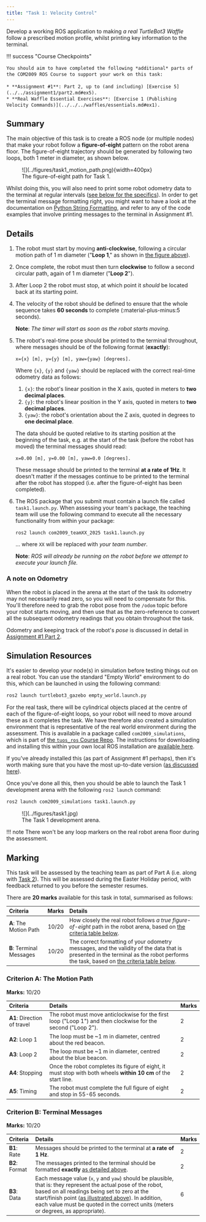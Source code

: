 ```yaml
---  
title: "Task 1: Velocity Control"
---  
```


Develop a working ROS application to making *a real TurtleBot3 Waffle* follow a prescribed motion profile, whilst printing key information to the terminal.

!!! success "Course Checkpoints"
    
    You should aim to have completed the following *additional* parts of the COM2009 ROS Course to support your work on this task: 

    * **Assignment #1**: Part 2, up to (and including) [Exercise 5](../../assignment1/part2.md#ex5).
    * **Real Waffle Essential Exercises**: [Exercise 1 (Publishing Velocity Commands)](../../../waffles/essentials.md#ex1).

## Summary

The main objective of this task is to create a ROS node (or multiple nodes) that make your robot follow a **figure-of-eight** pattern on the robot arena floor. The figure-of-eight trajectory should be generated by following two loops, both 1 meter in diameter, as shown below. <a name="fig-eight"></a>

<figure markdown>
  ![](../figures/task1_motion_path.png){width=400px}
  <figcaption>The figure-of-eight path for Task 1.</figcaption>
</figure>

Whilst doing this, you will also need to print some robot odometry data to the terminal at regular intervals ([see below for the specifics](#details)). In order to get the terminal message formatting right, you might want to have a look at the documentation on [Python String Formatting](https://docs.python.org/3/tutorial/inputoutput.html), and refer to any of the code examples that involve printing messages to the terminal in Assignment #1.

## Details

1. The robot must start by moving **anti-clockwise**, following a circular motion path of 1 m diameter ("**Loop 1**," as shown in [the figure above](#fig-eight)).
1. Once complete, the robot must then turn **clockwise** to follow a second circular path, again of 1 m diameter ("**Loop 2**").
1. After Loop 2 the robot must stop, at which point it *should* be located back at its starting point.
1. The velocity of the robot should be defined to ensure that the whole sequence takes **60 seconds** to complete (:material-plus-minus:5 seconds).

    **Note**: *The timer will start as soon as the robot starts moving*.

1. The robot's real-time pose should be printed to the terminal throughout, where messages should be of the following format (**exactly**): <a name="msg-format"></a>
	
    ``` { .txt .no-copy }
    x={x} [m], y={y} [m], yaw={yaw} [degrees].
	```

	Where `{x}`, `{y}` and `{yaw}` should be replaced with the correct real-time odometry data as follows:
	
	1. `{x}`: the robot's linear position in the X axis, quoted in meters to **two decimal places**.
    1. `{y}`: the robot's linear position in the Y axis, quoted in meters to **two decimal places**.
	1. `{yaw}`: the robot's orientation about the Z axis, quoted in degrees to **one decimal place**.
	
	The data should be quoted relative to its starting position at the beginning of the task, e.g. at the start of the task (before the robot has moved) the terminal messages should read:

    ``` { .txt .no-copy }
    x=0.00 [m], y=0.00 [m], yaw=0.0 [degrees].
    ```
	
	These message should be printed to the terminal **at a rate of 1Hz**. It doesn't matter if the messages continue to be printed to the terminal after the robot has stopped (i.e. after the figure-of-eight has been completed).
	
1. The ROS package that you submit must contain a launch file called `task1.launch.py`. When assessing your team's package, the teaching team will use the following command to execute all the necessary functionality from within your package: <a name="launch"></a>
	 
	``` { .bash .no-copy }
    ros2 launch com2009_teamXX_2025 task1.launch.py
    ```
	
	... where `XX` will be replaced with *your team number*.
	 
	**Note**: *ROS will already be running on the robot before we attempt to execute your launch file.* 
  
### A note on Odometry

When the robot is placed in the arena at the start of the task its odometry may not necessarily read zero, so you will need to compensate for this. You'll therefore need to grab the robot pose from the `/odom` topic before your robot starts moving, and then use that as the zero-reference to convert all the subsequent odometry readings that you obtain throughout the task.

Odometry and keeping track of the robot's *pose* is discussed in detail in [Assignment #1 Part 2](../../assignment1/part2.md).

## Simulation Resources

It's easier to develop your node(s) in simulation before testing things out on a real robot. You can use the standard "Empty World" environment to do this, which can be launched in using the following command:

```bash
ros2 launch turtlebot3_gazebo empty_world.launch.py
```

For the real task, there will be cylindrical objects placed at the centre of each of the figure-of-eight loops, so your robot will need to move around these as it completes the task. We have therefore also created a simulation environment that is representative of the real world environment during the assessment. This is available in a package called `com2009_simulations`, which is part of [the `tuos_ros` Course Repo](https://github.com/tom-howard/tuos_ros/tree/humble). The instructions for downloading and installing this within your own local ROS installation are [available here](../../extras/course-repo.md).

If you've already installed this (as part of Assignment #1 perhaps), then it's worth making sure that you have the most up-to-date version ([as discussed here](../../extras/course-repo.md#updating)).

Once you've done all this, then you should be able to launch the Task 1 development arena with the following `ros2 launch` command:

```bash
ros2 launch com2009_simulations task1.launch.py
```

<figure markdown>
  ![](../figures/task1.jpg)
  <figcaption>The Task 1 development arena.</figcaption>
</figure>

!!! note
    There won't be any loop markers on the real robot arena floor during the assessment.

## Marking

This task will be assessed by the teaching team as part of Part A (i.e. along with [Task 2](./task2.md)). This will be assessed during the Easter Holiday period, with feedback returned to you before the semester resumes.

There are **20 marks** available for this task in total, summarised as follows:

<center>

| Criteria | Marks | Details |
| :--- | :---: | :--- |
| **A**: The Motion Path | 10/20 | How closely the real robot follows *a true figure-of-eight* path in the robot arena, based on [the criteria table below](#criterion-a-the-motion-path). |
| **B**: Terminal Messages | 10/20 | The correct formatting of your odometry messages, and the validity of the data that is presented in the terminal as the robot performs the task, based on [the criteria table below](#criterion-b-terminal-messages). |

</center>

### Criterion A: The Motion Path

**Marks:** 10/20

<center>

| Criteria | Details | Marks|
| :--- | :--- | :--- |
| **A1**: Direction of travel | The robot must move anticlockwise for the first loop ("Loop 1") and then clockwise for the second ("Loop 2"). | 2 |
| **A2**: Loop 1 | The loop must be ~1 m in diameter, centred about the red beacon. | 2 |
| **A3**: Loop 2 | The loop must be ~1 m in diameter, centred about the blue beacon. | 2 |
| **A4**: Stopping | Once the robot completes its figure of eight, it must stop with both wheels **within 10 cm** of the start line. | 2 |
| **A5**: Timing | The robot must complete the full figure of eight and stop in 55-65 seconds. | 2 |

</center>

### Criterion B: Terminal Messages

**Marks:** 10/20

<center>

| Criteria | Details | Marks|
| :--- | :--- | :--- |
| **B1**: Rate | Messages should be printed to the terminal at **a rate of 1 Hz**. | 2 |
| **B2**: Format | The messages printed to the terminal should be formatted **exactly** [as detailed above](#msg-format). | 2 |
| **B3**: Data | Each message value (`x`, `y` and `yaw`) should be plausible, that is: they represent the actual pose of the robot, based on all readings being set to zero at the start/finish point ([as illustrated above](#fig-eight)). In addition, each value must be quoted in the correct units (meters or degrees, as appropriate). | 6 |

</center>
